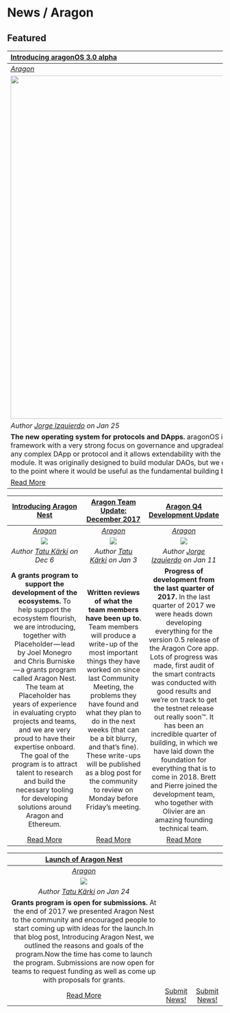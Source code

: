 # News / Aragon

## **Featured**
[**Introducing aragonOS 3.0 alpha**](https://blog.aragon.one/introducing-aragonos-3-0-alpha-the-new-operating-system-for-protocols-and-dapps-348f7ac92cff) |
:----------- |
[_Aragon_](aragon.md) |
[<img src="../images/aragonos_3_alpha.png" style="width: 50rem;">](https://blog.aragon.one/introducing-aragonos-3-0-alpha-the-new-operating-system-for-protocols-and-dapps-348f7ac92cff) |
_Author [Jorge Izquierdo](https://blog.aragon.one/@izqui9) on Jan 25_ |
**The new operating system for protocols and DApps.** aragonOS is smart contract development framework with a very strong focus on governance and upgradeability. This architecture can be used by any complex DApp or protocol and it allows extendability with the ability to plug in any Aragon governance module. It was originally designed to build modular DAOs, but we ended up abstracting it more and more to the point where it would be useful as the fundamental building block of any decentralized project. |
[Read More](https://blog.aragon.one/introducing-aragonos-3-0-alpha-the-new-operating-system-for-protocols-and-dapps-348f7ac92cff) |

[**Introducing Aragon Nest**](https://blog.aragon.one/introducing-aragon-nest-1aa8c91c0566) | [**Aragon Team Update: December 2017**](https://blog.aragon.one/aragon-team-update-december-2017-cf076d3a46a3) | [**Aragon Q4 Development Update**](https://blog.aragon.one/aragon-q4-development-update-32a21935333e) |
:-----------:|:-----------:|:-----------:|
[_Aragon_](aragon.md) | [_Aragon_](aragon.md) | [_Aragon_](aragon.md) |
[<img src="../images/aragon_nest.png">](https://blog.aragon.one/introducing-aragon-nest-1aa8c91c0566) | [<img src="../images/aragon_december_team_update.png">](https://blog.aragon.one/aragon-team-update-december-2017-cf076d3a46a3) | [<img src="../images/aragon_dev_update.png">](https://blog.aragon.one/aragon-q4-development-update-32a21935333e) |
_Author [Tatu Kärki](https://blog.aragon.one/@Smokyish) on Dec 6_ | _Author [Tatu Kärki](https://blog.aragon.one/@Smokyish) on Jan 3_ | _Author [Jorge Izquierdo](https://blog.aragon.one/@izqui9) on Jan 11_ |
**A grants program to support the development of the ecosystems.** To help support the ecosystem flourish, we are introducing, together with Placeholder — lead by Joel Monegro and Chris Burniske — a grants program called Aragon Nest. The team at Placeholder has years of experience in evaluating crypto projects and teams, and we are very proud to have their expertise onboard. The goal of the program is to attract talent to research and build the necessary tooling for developing solutions around Aragon and Ethereum. | **Written reviews of what the team members have been up to.** Team members will produce a write-up of the most important things they have worked on since last Community Meeting, the problems they have found and what they plan to do in the next weeks (that can be a bit blurry, and that’s fine). These write-ups will be published as a blog post for the community to review on Monday before Friday’s meeting. | **Progress of development from the last quarter of 2017.** In the last quarter of 2017 we were heads down developing everything for the version 0.5 release of the Aragon Core app. Lots of progress was made, first audit of the smart contracts was conducted with good results and we’re on track to get the testnet release out really soon™. It has been an incredible quarter of building, in which we have laid down the foundation for everything that is to come in 2018. Brett and Pierre joined the development team, who together with Olivier are an amazing founding technical team. |
[Read More](https://blog.aragon.one/introducing-aragon-nest-1aa8c91c0566) | [Read More](https://blog.aragon.one/aragon-team-update-december-2017-cf076d3a46a3) | [Read More](https://blog.aragon.one/aragon-q4-development-update-32a21935333e) |

[**Launch of Aragon Nest**](https://blog.aragon.one/launch-of-aragon-nest-8d42d1a37595) | | |
:-----------:|:-----------:|:-----------:|
[_Aragon_](aragon.md) | | |
[<img src="../images/launch_of_aragon_nest.png">](https://blog.aragon.one/launch-of-aragon-nest-8d42d1a37595) | | |
 _Author [Tatu Kärki](https://blog.aragon.one/@Smokyish) on Jan 24_ | | |
**Grants program is open for submissions.** At the end of 2017 we presented Aragon Nest to the community and encouraged people to start coming up with ideas for the launch.In that blog post, Introducing Aragon Nest, we outlined the reasons and goals of the program.Now the time has come to launch the program. Submissions are now open for teams to request funding as well as come up with proposals for grants. | | |
[Read More](https://blog.aragon.one/launch-of-aragon-nest-8d42d1a37595) | [Submit News!](../guides/guide_for_submitting_news.md) | [Submit News!](../guides/guide_for_submitting_news.md) |
